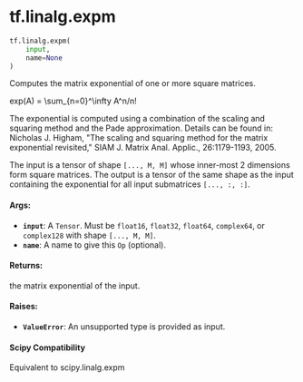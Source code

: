 <div itemscope itemtype="http://developers.google.com/ReferenceObject">
<meta itemprop="name" content="tf.linalg.expm" />
<meta itemprop="path" content="Stable" />
</div>

# tf.linalg.expm

``` python
tf.linalg.expm(
    input,
    name=None
)
```

Computes the matrix exponential of one or more square matrices.

exp(A) = \sum_{n=0}^\infty A^n/n!

The exponential is computed using a combination of the scaling and squaring
method and the Pade approximation. Details can be found in:
Nicholas J. Higham, "The scaling and squaring method for the matrix
exponential revisited," SIAM J. Matrix Anal. Applic., 26:1179-1193, 2005.

The input is a tensor of shape `[..., M, M]` whose inner-most 2 dimensions
form square matrices. The output is a tensor of the same shape as the input
containing the exponential for all input submatrices `[..., :, :]`.

#### Args:

* <b>`input`</b>: A `Tensor`. Must be `float16`, `float32`, `float64`, `complex64`, or
    `complex128` with shape `[..., M, M]`.
* <b>`name`</b>:  A name to give this `Op` (optional).


#### Returns:

the matrix exponential of the input.


#### Raises:

* <b>`ValueError`</b>: An unsupported type is provided as input.



#### Scipy Compatibility
Equivalent to scipy.linalg.expm

